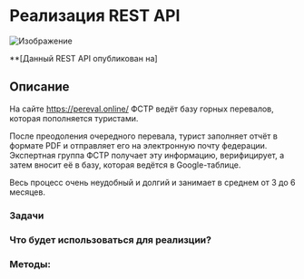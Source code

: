 # Реализация REST API
![Изображение](https://sun1-85.userapi.com/h-4yU_2Q3pRdfmsnjYJEYTTC2L3ZV9BGqdz6rw/VQMnoWvzX5k.jpg)


**[Данный REST API опубликован на]
## Описание
На сайте https://pereval.online/ ФСТР ведёт базу горных перевалов, которая пополняется туристами.

После преодоления очередного перевала, турист заполняет отчёт в формате PDF и отправляет его на электронную почту федерации. Экспертная группа ФСТР получает эту информацию, верифицирует, а затем вносит её в базу, которая ведётся в Google-таблице.

Весь процесс очень неудобный и долгий и занимает в среднем от 3 до 6 месяцев.
### Задачи 


### Что будет использоваться для реализции?


### Методы:
